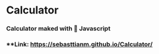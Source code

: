 # Calculator
### Calculator maked with 🍦 Javascript


### **Link: https://sebasttianm.github.io/Calculator/
